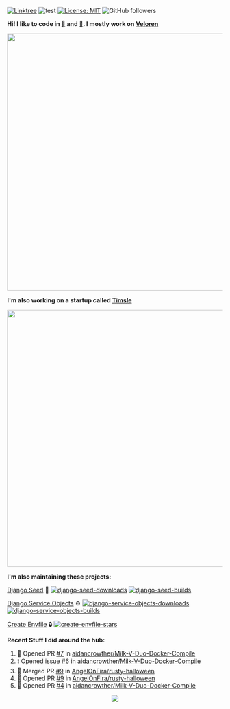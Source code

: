 [![Linktree](https://img.shields.io/badge/linktree-1de9b6?style=for-the-badge&logo=linktree&logoColor=white)](https://linktr.ee/angelonfira)
![test](https://hits.seeyoufarm.com/api/count/incr/badge.svg?url=https://github.com/AngelOnFira)
[![License: MIT](https://img.shields.io/badge/License-MIT-yellow.svg)](https://opensource.org/licenses/MIT)
![GitHub followers](https://img.shields.io/github/followers/angelonfira?style=social)

**Hi! I like to code in [:crab:](https://www.rust-lang.org/) and [:snake:](https://www.python.org/). I mostly work on [Veloren](https://veloren.net)**

<p align="center">
  <img width="600" src="https://media.discordapp.net/attachments/444005079410802699/730566298073038949/rsz_5f0656b6aa176.png">
</p>

**I'm also working on a startup called [Timsle](https://timsle.com)**

<p align="center">
  <img width="600" src="https://media.discordapp.net/attachments/444005079410802699/730566842674053130/rsz_5f0657242abb4.png">
</p>

**I'm also maintaining these projects:**

[Django Seed](https://github.com/Brobin/django-seed)
:seedling:
[![django-seed-downloads](https://pepy.tech/badge/django-seed)](https://pepy.tech/project/django-seed)
[![django-seed-builds](https://github.com/Brobin/django-seed/workflows/Test/badge.svg)](https://github.com/Brobin/django-seed)

[Django Service Objects](https://github.com/mixxorz/django-service-objects)
:gear:
[![django-service-objects-downloads](https://pepy.tech/badge/django-service-objects)](https://pepy.tech/project/django-service-objects)
[![django-service-objects-builds](https://github.com/mixxorz/django-service-objects/actions/workflows/test.yml/badge.svg)](https://github.com/mixxorz/django-service-objects/actions/workflows/test.yml)

[Create Envfile](https://github.com/SpicyPizza/create-envfile)
:lock:
[![create-envfile-stars](https://img.shields.io/github/stars/SpicyPizza/create-envfile?style=social)](https://github.com/SpicyPizza/create-envfile)

**Recent Stuff I did around the hub:**

<!--START_SECTION:activity-->
1. 💪 Opened PR [#7](https://github.com/aidancrowther/Milk-V-Duo-Docker-Compile/pull/7) in [aidancrowther/Milk-V-Duo-Docker-Compile](https://github.com/aidancrowther/Milk-V-Duo-Docker-Compile)
2. ❗ Opened issue [#6](https://github.com/aidancrowther/Milk-V-Duo-Docker-Compile/issues/6) in [aidancrowther/Milk-V-Duo-Docker-Compile](https://github.com/aidancrowther/Milk-V-Duo-Docker-Compile)
3. 🎉 Merged PR [#9](https://github.com/AngelOnFira/rusty-halloween/pull/9) in [AngelOnFira/rusty-halloween](https://github.com/AngelOnFira/rusty-halloween)
4. 💪 Opened PR [#9](https://github.com/AngelOnFira/rusty-halloween/pull/9) in [AngelOnFira/rusty-halloween](https://github.com/AngelOnFira/rusty-halloween)
5. 💪 Opened PR [#4](https://github.com/aidancrowther/Milk-V-Duo-Docker-Compile/pull/4) in [aidancrowther/Milk-V-Duo-Docker-Compile](https://github.com/aidancrowther/Milk-V-Duo-Docker-Compile)
<!--END_SECTION:activity-->

<p align="center">
  <img src="https://github-profile-trophy.vercel.app/?username=angelonfira&column=4&theme=nord&margin-w=15&margin-h=15">
</p>
